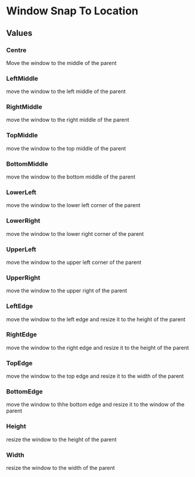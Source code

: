 # Window Snap To Location

## Values

### Centre

Move the window to the middle of the parent

### LeftMiddle

move the window to the left middle of the parent

### RightMiddle

move the window to the right middle of the parent

### TopMiddle

move the window to the top middle of the parent

### BottomMiddle

move the window to the bottom middle of the parent

### LowerLeft

move the window to the lower left corner of the parent

### LowerRight

move the window to the lower right corner of the parent

### UpperLeft

move the window to the upper left corner of the parent

### UpperRight

move the window to the upper right of the parent

### LeftEdge

move the window to the left edge and resize it to the height of the parent

### RightEdge

move the window to the right edge and resize it to the height of the parent

### TopEdge

move the window to the top edge and resize it to the width of the parent

### BottomEdge

move the window to thhe bottom edge and resize it to the window of the parent

### Height

resize the window to the height of the parent

### Width

resize the window to the width of the parent
